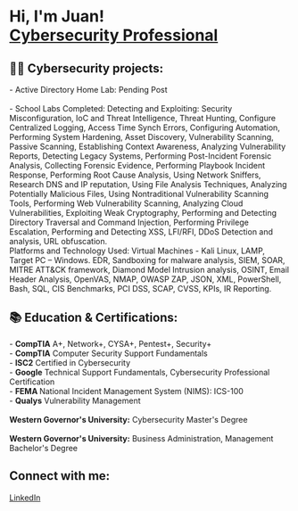 <!-- # Main headline -->
<h1>
  Hi, I'm Juan! 
  <br/>
  <a href="https://www.linkedin.com/in/juan-s-519049134/">
    Cybersecurity Professional
  </a>
</h1>

<!-- # Projects-->
<h2>
  👨‍💻 Cybersecurity projects:
</h2>
- Active Directory Home Lab: Pending Post
<br><br>
- School Labs Completed: Detecting and Exploiting: Security Misconfiguration, IoC and Threat Intelligence, Threat Hunting, Configure Centralized Logging, Access Time Synch Errors, Configuring Automation, Performing System Hardening, Asset Discovery, Vulnerability Scanning, Passive Scanning, Establishing Context Awareness, Analyzing Vulnerability Reports, Detecting Legacy Systems, Performing Post-Incident Forensic Analysis, Collecting Forensic Evidence, Performing Playbook Incident Response, Performing Root Cause Analysis, Using Network Sniffers, Research DNS and IP reputation, Using File Analysis Techniques, Analyzing Potentially Malicious Files, Using Nontraditional Vulnerability Scanning Tools, Performing Web Vulnerability Scanning, Analyzing Cloud Vulnerabilities, Exploiting Weak Cryptography, Performing and Detecting Directory Traversal and Command Injection, Performing Privilege Escalation, Performing and Detecting XSS, LFI/RFI, DDoS Detection and analysis, URL obfuscation. 
<br>
Platforms and Technology Used: Virtual Machines - Kali Linux, LAMP, Target PC – Windows. EDR, Sandboxing for malware analysis, SIEM, SOAR, MITRE ATT&CK framework, Diamond Model Intrusion analysis, OSINT, Email Header Analysis, OpenVAS, NMAP, OWASP ZAP, JSON, XML, PowerShell, Bash, SQL, CIS Benchmarks, PCI DSS, SCAP, CVSS, KPIs, IR Reporting.
<br>

<!-- # Certifications -->
<h2>
   📚 Education & Certifications:
</h2>
- <strong>CompTIA</strong> A+, Network+,  CYSA+, Pentest+, Security+
<br>
- <strong>CompTIA</strong> Computer Security Support Fundamentals
<br>
- <strong>ISC2</strong> Certified in Cybersecurity
<br>
- <strong>Google</strong> Technical Support Fundamentals, Cybersecurity Professional Certification
<br>
- <strong>FEMA </strong> National Incident Management System (NIMS): ICS-100
</br>
- <strong>Qualys</strong> Vulnerability Management
<br>
<br>
<strong>Western Governor's University:</strong> Cybersecurity Master's Degree
<br>
<br>
<strong>Western Governor's University:</strong> Business Administration, Management Bachelor's Degree


<!-- # Social Platforms Section -->
<h2>
  Connect with me:
</h2>
<a href=https://www.linkedin.com/in/juan-s-519049134/> 
  LinkedIn
</a>
